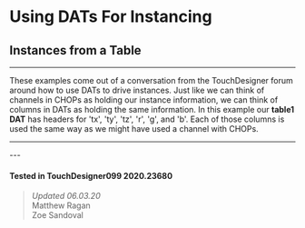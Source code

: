 <!DOCTYPE html>
<html>
<head>    
    <link rel="stylesheet" href="../../../assets/styles.css">
</head>
<body>

<h1>Using DATs For Instancing</h1>
<h2>Instances from a Table</h2>
<hr>
<p>These examples come out of a conversation from the TouchDesigner forum around how to use DATs to drive instances. Just like we can think of channels in CHOPs as holding our instance information, we can think of columns in DATs as holding the same information. In this example our <b>table1 DAT</b> has headers for 'tx', 'ty', 'tz', 'r', 'g', and 'b'. Each of those columns is used the same way as we might have used a channel with CHOPs. 
</p> 
<hr>
---

#### Tested in TouchDesigner099 2020.23680 
>*Updated 06.03.20*  
Matthew Ragan  
Zoe Sandoval  